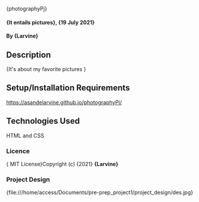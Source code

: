  {photographyPj}
#### {It entails pictures}, {19 July 2021}
#### By **{Larvine}**
## Description
{It's about my favorite pictures }
## Setup/Installation Requirements
https://asandelarvine.github.io/photographyPj/
## Technologies Used
HTML and CSS
### Licence
{ MIT License}Copyright (c) {2021} **{Larvine}**
### Project Design
{file:///home/access/Documents/pre-prep_project1/project_design/des.jpg}

